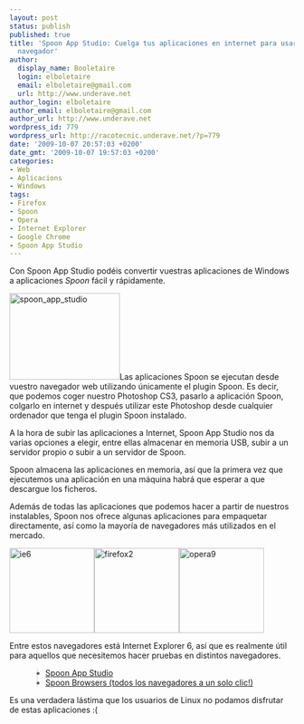 ```yaml
---
layout: post
status: publish
published: true
title: 'Spoon App Studio: Cuelga tus aplicaciones en internet para usarlas con el
  navegador'
author:
  display_name: Booletaire
  login: elboletaire
  email: elboletaire@gmail.com
  url: http://www.underave.net
author_login: elboletaire
author_email: elboletaire@gmail.com
author_url: http://www.underave.net
wordpress_id: 779
wordpress_url: http://racotecnic.underave.net/?p=779
date: '2009-10-07 20:57:03 +0200'
date_gmt: '2009-10-07 19:57:03 +0200'
categories:
- Web
- Aplicacions
- Windows
tags:
- Firefox
- Spoon
- Opera
- Internet Explorer
- Google Chrome
- Spoon App Studio
---
```


Con Spoon App Studio podéis convertir vuestras aplicaciones de Windows a aplicaciones <em>Spoon</em> fácil y rápidamente.

<a href="{{ site.url }}/uploads/2009/10/spoon_app_studio.png"><img class="size-medium wp-image-783 alignleft" title="spoon_app_studio" src="{{ site.url }}/uploads/2009/10/spoon_app_studio-300x236.png" alt="spoon_app_studio" width="195" height="153" /></a>Las aplicaciones Spoon se ejecutan desde vuestro navegador web utilizando únicamente el plugin Spoon. Es decir, que podemos coger nuestro Photoshop CS3, pasarlo a aplicación Spoon, colgarlo en internet y después utilizar este Photoshop desde cualquier ordenador que tenga el plugin Spoon instalado.

A la hora de subir las aplicaciones a Internet, Spoon App Studio nos da varias opciones a elegir, entre ellas almacenar en memoria USB, subir a un servidor propio o subir a un servidor de Spoon.

Spoon almacena las aplicaciones en memoria, así que la primera vez que ejecutemos una aplicación en una máquina habrá que esperar a que descargue los ficheros.

Además de todas las aplicaciones que podemos hacer a partir de nuestros instalables, Spoon nos ofrece algunas aplicaciones para empaquetar directamente, así como la mayoría de navegadores más utilizados en el mercado.

<a href="{{ site.url }}/uploads/2009/10/ie6.png"><img class="alignnone size-thumbnail wp-image-780" title="ie6" src="{{ site.url }}/uploads/2009/10/ie6-150x150.png" alt="ie6" width="150" height="150" /></a><a href="{{ site.url }}/uploads/2009/10/firefox2.png"><img class="alignnone size-thumbnail wp-image-781" title="firefox2" src="{{ site.url }}/uploads/2009/10/firefox2-150x150.png" alt="firefox2" width="150" height="150" /></a><a href="{{ site.url }}/uploads/2009/10/opera9.png"><img class="alignnone size-thumbnail wp-image-782" title="opera9" src="{{ site.url }}/uploads/2009/10/opera9-150x150.png" alt="opera9" width="150" height="150" /></a>

Entre estos navegadores está Internet Explorer 6, así que es realmente útil para aquellos que necesitemos hacer pruebas en distintos navegadores.

<ul>
<blockquote>
<li><a rel="nofollow" href="http://www.spoon.net/Start/?a=SpoonAppStudio&amp;autostart=t" target="_blank">Spoon App Studio</a></li>
<li><a rel="nofollow" href="http://spoon.net/browsers/" target="_blank">Spoon Browsers (todos los navegadores a un solo clic!)</a></li>
</blockquote>
</ul>

Es una verdadera lástima que los usuarios de Linux no podamos disfrutar de estas aplicaciones :(

